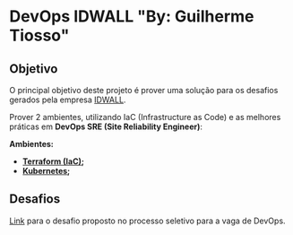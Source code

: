 # DevOps IDWALL "By: Guilherme Tiosso"

## Objetivo

O principal objetivo deste projeto é prover uma solução para os desafios gerados pela empresa [IDWALL](https://idwall.co).

Prover 2 ambientes, utilizando IaC (Infrastructure as Code) e as melhores práticas em **DevOps SRE (Site Reliability Engineer)**:

**Ambientes:**
* **[Terraform (IaC)](terraform);**
* **[Kubernetes](kubernetes);**

## Desafios

[Link](https://github.com/idwall/desafios-devops) para o desafio proposto no processo seletivo para a vaga de DevOps.

